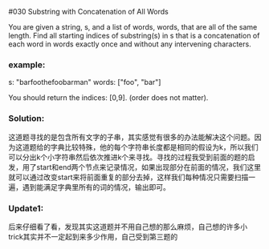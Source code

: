 #030 Substring with Concatenation of All Words

You are given a string, s, and a list of words, words, that are all of the same length. Find all starting indices of substring(s) in s that is a concatenation of each word in words exactly once and without any intervening characters.

### example:
s: "barfoothefoobarman"
words: ["foo", "bar"]

You should return the indices: [0,9].
(order does not matter).

### Solution:
这道题寻找的是包含所有文字的子串，其实感觉有很多的办法能解决这个问题。因为这道题给的字典比较特殊，他的每个字符串长度都是相同的假设为k，所以我们可以分出k个小字符串然后依次推进k个来寻找。寻找的过程我受到前面的题的启发，用了start和end两个节点来记录情况，如果出现部分在前面的情况，我们这里就可以通过改变start来将前面重复的部分去掉，这样我们每种情况只需要扫描一遍，遇到能满足字典里所有的词的情况，输出即可。

### Update1:
后来仔细看了看，发现其实这道题并不用自己想的那么麻烦，自己想的许多小trick其实并不一定起到来多少作用，自己受到第三题的

